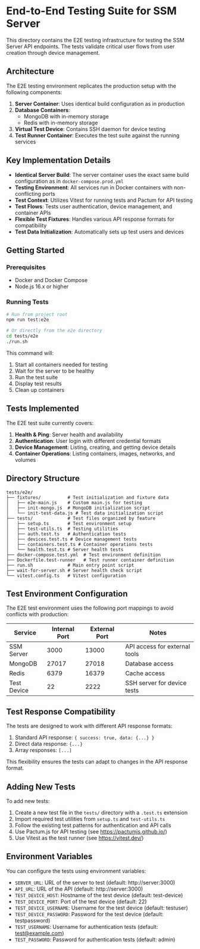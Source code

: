 # End-to-End Testing Suite for SSM Server

This directory contains the E2E testing infrastructure for testing the SSM Server API endpoints. The tests validate critical user flows from user creation through device management.

## Architecture

The E2E testing environment replicates the production setup with the following components:

1. **Server Container**: Uses identical build configuration as in production
2. **Database Containers**:
   - MongoDB with in-memory storage
   - Redis with in-memory storage
3. **Virtual Test Device**: Contains SSH daemon for device testing
4. **Test Runner Container**: Executes the test suite against the running services

## Key Implementation Details

- **Identical Server Build**: The server container uses the exact same build configuration as in `docker-compose.prod.yml`
- **Testing Environment**: All services run in Docker containers with non-conflicting ports
- **Test Context**: Utilizes Vitest for running tests and Pactum for API testing
- **Test Flows**: Tests user authentication, device management, and container APIs
- **Flexible Test Fixtures**: Handles various API response formats for compatibility
- **Test Data Initialization**: Automatically sets up test users and devices

## Getting Started

### Prerequisites

- Docker and Docker Compose
- Node.js 16.x or higher

### Running Tests

```bash
# Run from project root
npm run test:e2e

# Or directly from the e2e directory
cd tests/e2e
./run.sh
```

This command will:
1. Start all containers needed for testing
2. Wait for the server to be healthy
3. Run the test suite
4. Display test results
5. Clean up containers

## Tests Implemented

The E2E test suite currently covers:

1. **Health & Ping**: Server health and availability
2. **Authentication**: User login with different credential formats
3. **Device Management**: Listing, creating, and getting device details
4. **Container Operations**: Listing containers, images, networks, and volumes

## Directory Structure

```
tests/e2e/
├── fixtures/          # Test initialization and fixture data
│   ├── e2e-main.js    # Custom main.js for testing
│   ├── init-mongo.js  # MongoDB initialization script
│   └── init-test-data.js # Test data initialization script
├── tests/             # Test files organized by feature
│   ├── setup.ts       # Test environment setup
│   ├── test-utils.ts  # Testing utilities 
│   ├── auth.test.ts   # Authentication tests
│   ├── devices.test.ts # Device management tests
│   ├── containers.test.ts # Container operations tests
│   └── health.test.ts # Server health tests
├── docker-compose.test.yml  # Test environment definition
├── Dockerfile.test-runner   # Test runner container definition
├── run.sh             # Main entry point script
├── wait-for-server.sh # Server health check script
└── vitest.config.ts   # Vitest configuration
```

## Test Environment Configuration

The E2E test environment uses the following port mappings to avoid conflicts with production:

| Service       | Internal Port | External Port | Notes                         |
|---------------|---------------|---------------|-------------------------------|
| SSM Server    | 3000          | 13000         | API access for external tools |
| MongoDB       | 27017         | 27018         | Database access               |
| Redis         | 6379          | 16379         | Cache access                  |
| Test Device   | 22            | 2222          | SSH server for device tests   |

## Test Response Compatibility

The tests are designed to work with different API response formats:

1. Standard API response: `{ success: true, data: {...} }`
2. Direct data response: `{...}`
3. Array responses: `[...]`

This flexibility ensures the tests can adapt to changes in the API response format.

## Adding New Tests

To add new tests:

1. Create a new test file in the `tests/` directory with a `.test.ts` extension
2. Import required test utilities from `setup.ts` and `test-utils.ts`
3. Follow the existing test patterns for authentication and API calls
4. Use Pactum.js for API testing (see https://pactumjs.github.io/)
5. Use Vitest as the test runner (see https://vitest.dev/)

## Environment Variables

You can configure the tests using environment variables:

- `SERVER_URL`: URL of the server to test (default: http://server:3000)
- `API_URL`: URL of the API (default: http://server:3000)
- `TEST_DEVICE_HOST`: Hostname of the test device (default: test-device)
- `TEST_DEVICE_PORT`: Port of the test device (default: 22)
- `TEST_DEVICE_USERNAME`: Username for the test device (default: testuser)
- `TEST_DEVICE_PASSWORD`: Password for the test device (default: testpassword)
- `TEST_USERNAME`: Username for authentication tests (default: test@example.com)
- `TEST_PASSWORD`: Password for authentication tests (default: admin)